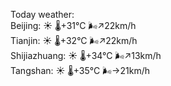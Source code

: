 Today weather:  
Beijing: ☀️   🌡️+31°C 🌬️↗22km/h  
Tianjin: ☀️   🌡️+32°C 🌬️↗22km/h  
Shijiazhuang: ☀️   🌡️+34°C 🌬️↗13km/h  
Tangshan: ☀️   🌡️+35°C 🌬️→21km/h  
